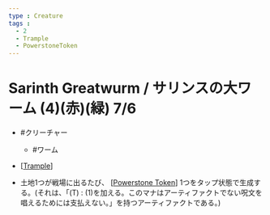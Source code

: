 ```yaml
---
type : Creature
tags : 
  - 2
  - Trample
  - PowerstoneToken
---
```


# Sarinth Greatwurm / サリンスの大ワーム (4)(赤)(緑) 7/6
* #クリーチャー
  * #ワーム

* [[Trample]]
* 土地1つが戦場に出るたび、 [[Powerstone Token]] 1つをタップ状態で生成する。(それは、「(T) : (1)を加える。このマナはアーティファクトでない呪文を唱えるためには支払えない。」を持つアーティファクトである。)



[//begin]: # "Autogenerated link references for markdown compatibility"
[Trample]: docs/KeywordAbilities/Trample.md "Trample / トランプル"
[Powerstone Token]: <Powerstone Token.md> "Powerstone Token / パワーストーン・トークン"
[//end]: # "Autogenerated link references"

